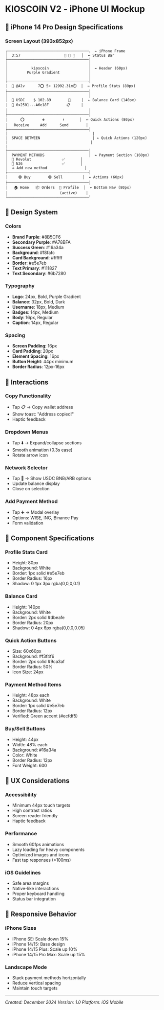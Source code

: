 # KIOSCOIN V2 - iPhone UI Mockup

## 📱 iPhone 14 Pro Design Specifications

### Screen Layout (393x852px)

```
┌─────────────────────────────────────┐  ← iPhone Frame
│  3:57                    📶 📶 🔋   │  ← Status Bar
├─────────────────────────────────────┤
│                                     │
│           kioscoin                  │  ← Header (60px)
│         Purple Gradient             │
│                                     │
├─────────────────────────────────────┤
│  👤 @Alv      7⭕ 5⭐ 12992.31m⏱️  │  ← Profile Stats (80px)
├─────────────────────────────────────┤
│                                     │
│  🔵 USDC    $ 102.89        🔗     │  ← Balance Card (140px)
│  👛 0x2501...A6e18F        📋     │
│                                     │
├─────────────────────────────────────┤
│      ⭕        ➕        ⬇️       │  ← Quick Actions (80px)
│   Receive     Add      Send        │
├─────────────────────────────────────┤
|                                       |
|  SPACE BETWEEN                        | ← Quick Actions (120px)
|                                      |
|  
├─────────────────────────────────────┤
│  PAYMENT METHODS                    │  ← Payment Section (160px)
│  🏦 Revolut              ✅       │
│  🏦 N26                  ✅       │
│  ➕ Add new method                 │
├─────────────────────────────────────┤
│     🟢 Buy        🟢 Sell         │  ← Actions (60px)
├─────────────────────────────────────┤
│   🏠 Home   📦 Orders  👤 Profile  │  ← Bottom Nav (80px)
│                        (active)    │
└─────────────────────────────────────┘
```

## 🎨 Design System

### Colors

- **Brand Purple**: #8B5CF6
- **Secondary Purple**: #A78BFA
- **Success Green**: #16a34a
- **Background**: #f8fafc
- **Card Background**: #ffffff
- **Border**: #e5e7eb
- **Text Primary**: #111827
- **Text Secondary**: #6b7280

### Typography

- **Logo**: 24px, Bold, Purple Gradient
- **Balance**: 32px, Bold, Dark
- **Username**: 18px, Medium
- **Badges**: 14px, Medium
- **Body**: 16px, Regular
- **Caption**: 14px, Regular

### Spacing

- **Screen Padding**: 16px
- **Card Padding**: 20px
- **Element Spacing**: 16px
- **Button Height**: 44px minimum
- **Border Radius**: 12px-16px

## 🔄 Interactions

### Copy Functionality

- Tap 📋 → Copy wallet address
- Show toast: "Address copied!"
- Haptic feedback

### Dropdown Menus

- Tap ⬇️ → Expand/collapse sections
- Smooth animation (0.3s ease)
- Rotate arrow icon

### Network Selector

- Tap 🔗 → Show USDC BNB/ARB options
- Update balance display
- Close on selection

### Add Payment Method

- Tap ➕ → Modal overlay
- Options: WISE, ING, Binance Pay
- Form validation

## 📐 Component Specifications

### Profile Stats Card

- Height: 80px
- Background: White
- Border: 1px solid #e5e7eb
- Border Radius: 16px
- Shadow: 0 1px 3px rgba(0,0,0,0.1)

### Balance Card

- Height: 140px
- Background: White
- Border: 2px solid #dbeafe
- Border Radius: 20px
- Shadow: 0 4px 6px rgba(0,0,0,0.05)

### Quick Action Buttons

- Size: 60x60px
- Background: #f3f4f6
- Border: 2px solid #9ca3af
- Border Radius: 50%
- Icon Size: 24px

### Payment Method Items

- Height: 48px each
- Background: White
- Border: 1px solid #e5e7eb
- Border Radius: 12px
- Verified: Green accent (#ecfdf5)

### Buy/Sell Buttons

- Height: 44px
- Width: 48% each
- Background: #16a34a
- Color: White
- Border Radius: 12px
- Font Weight: 600

## 🎯 UX Considerations

### Accessibility

- Minimum 44px touch targets
- High contrast ratios
- Screen reader friendly
- Haptic feedback

### Performance

- Smooth 60fps animations
- Lazy loading for heavy components
- Optimized images and icons
- Fast tap responses (<100ms)

### iOS Guidelines

- Safe area margins
- Native-like interactions
- Proper keyboard handling
- Status bar integration

## 📱 Responsive Behavior

### iPhone Sizes

- iPhone SE: Scale down 15%
- iPhone 14/15: Base design
- iPhone 14/15 Plus: Scale up 10%
- iPhone 14/15 Pro Max: Scale up 15%

### Landscape Mode

- Stack payment methods horizontally
- Reduce vertical spacing
- Maintain touch targets

---

_Created: December 2024_
_Version: 1.0_
_Platform: iOS Mobile_
